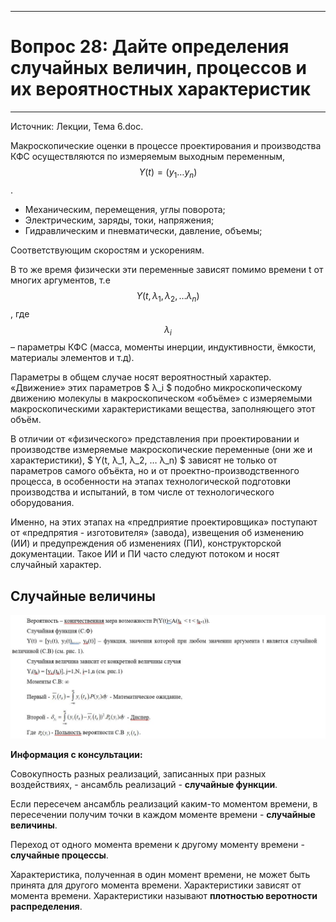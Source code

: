 ___
# Вопрос 28: Дайте определения случайных величин, процессов и их вероятностных характеристик
___

Источник: Лекции, Тема 6.doc.

Макроскопические оценки в процессе проектирования и производства	 КФС осуществляются по измеряемым выходным переменным, $$ Y(t) = (y_1…y_n) $$.
- Механическим, перемещения, углы поворота;
- Электрическим, заряды, токи, напряжения;
- Гидравлическим и пневматически, давление, объемы;

Соответствующим скоростям и ускорениям.

В то же время физически эти переменные зависят помимо времени t от многих аргументов, т.е $$ Y(t, λ_1, λ_2, … λ_n) $$, где $$ λ_i $$ – параметры КФС (масса, моменты инерции, индуктивности, ёмкости, материалы элементов и т.д).

Параметры в общем случае носят вероятностный характер. «Движение» этих параметров $ λ_i $ подобно микроскопическому движению молекулы в макроскопическом «объёме» с измеряемыми макроскопическими характеристиками вещества, заполняющего этот объём. 

В отличии от «физического» представления при проектировании и производстве измеряемые макроскопические переменные (они же и характеристики), $ Y(t, λ_1, λ_2, … λ_n) $ зависят не только от параметров самого объёкта, но и от проектно-производственного процесса, в особенности на этапах технологической подготовки производства и испытаний, в том числе от технологического оборудования.

Именно, на этих этапах на «предприятие проектировщика» поступают от «предпрятия - изготовителя» (завода), извещения об изменению (ИИ) и предупреждения об изменениях (ПИ), конструкторской документации. Такое ИИ и ПИ часто следуют потоком и носят случайный характер.


## Случайные величины

![logo](../resources/imgs/28-0.jpg)

**Информация с консультации:**

Совокупность разных реализаций, записанных при разных воздействиях, - ансамбль реализаций - **случайные функции**.

Если пересечем ансамбль реализаций каким-то моментом времени, в пересечении получим точки в каждом моменте времени - **случайные величины**.

Переход от одного момента времени к другому моменту времени - **случайные процессы**.

Характеристика, полученная в один момент времени, не может быть принята для другого момента времени. Характеристики зависят от момента времени.
Характеристики называют **плотностью веротности распределения**. 
